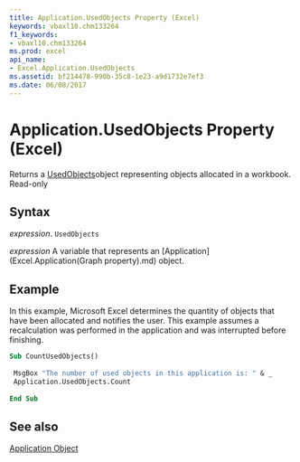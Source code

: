 ```yaml
---
title: Application.UsedObjects Property (Excel)
keywords: vbaxl10.chm133264
f1_keywords:
- vbaxl10.chm133264
ms.prod: excel
api_name:
- Excel.Application.UsedObjects
ms.assetid: bf214478-990b-35c8-1e23-a9d1732e7ef3
ms.date: 06/08/2017
---
```



# Application.UsedObjects Property (Excel)

Returns a [UsedObjects](Excel.UsedObjects.md)object representing objects allocated in a workbook. Read-only


## Syntax

 _expression_. `UsedObjects`

 _expression_ A variable that represents an [Application](Excel.Application(Graph property).md) object.


## Example

In this example, Microsoft Excel determines the quantity of objects that have been allocated and notifies the user. This example assumes a recalculation was performed in the application and was interrupted before finishing.


```vb
Sub CountUsedObjects() 
 
 MsgBox "The number of used objects in this application is: " & _ 
 Application.UsedObjects.Count 
 
End Sub
```


## See also


[Application Object](Excel.Application(object).md)

